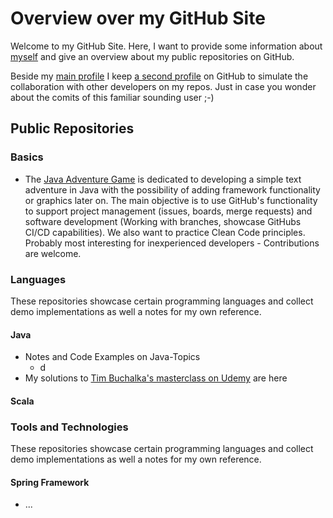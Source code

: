 # Overview over my GitHub Site

Welcome to my GitHub Site. Here, I want to provide some information about [myself](PersonalInfo.md) 
and give an overview about my public repositories on GitHub. 

Beside my [main profile](https://github.com/StefanSchade) I keep [a second profile](https://github.com/StefanSchadeDev) on GitHub to simulate the collaboration
with other developers on my repos. Just in case you wonder about the comits of this familiar sounding user ;-)

## Public Repositories

### Basics

* The [Java Adventure Game](https://github.com/StefanSchade/Java-AdventureGame.git) is dedicated 
to developing a simple text adventure in Java with the possibility of adding framework functionality 
or graphics later on. The main objective is to use GitHub's functionality to support project management
(issues, boards, merge requests) and software development (Working with branches, showcase GitHubs CI/CD 
capabilities). We also want to practice Clean Code principles. Probably most interesting for inexperienced developers - 
Contributions are welcome.

### Languages

These repositories showcase certain programming languages and collect demo implementations as well 
a notes for my own reference.

#### Java

* Notes and Code Examples on Java-Topics 
  * d
* My solutions to [Tim Buchalka's masterclass on Udemy](https://www.udemy.com/java-the-complete-java-developer-course/learn/lecture/6958986#overview) are here

#### Scala


### Tools and Technologies

These repositories showcase certain programming languages and collect demo implementations as well 
a notes for my own reference.

#### Spring Framework

* ...
